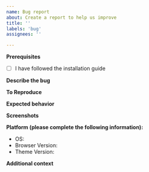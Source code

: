 ```yaml
---
name: Bug report
about: Create a report to help us improve
title: ''
labels: 'bug'
assignees: ''

---
```

**Prerequisites**
<!-- Insert an x between the brackets like this: [x] -->
- [ ] I have followed the installation guide

**Describe the bug**
<!-- A clear and concise description of what the bug is. (e.g. I can't hear videos with this theme) -->
<!-- Write the stuff below this -->

**To Reproduce**
<!-- Steps to reproduce the behavior: -->
<!-- Example: -->
<!-- 1. Go to https://www.youtube.com/watch?v=P9702KioidU -->
<!-- 2. Mute the video -->
<!-- 3. I can't hear the video -->
<!-- Write the stuff below this -->

**Expected behavior**
<!-- A clear and concise description of what you expected to happen. (e.g. I should be able to hear videos) -->
<!-- Write the stuff below this -->

**Screenshots**
<!-- If applicable, add screenshots to help explain your problem. (e.g. Screenshot of the lack of sound)-->
<!-- Write the stuff below this -->

**Platform (please complete the following information):**
 - OS<!-- (e.g. Windows 12, Fedora Kinoite 42) -->:
 - Browser Version<!-- (e.g. Firefox 123) -->:
 - Theme Version<!-- (e.g. Rolling Release 123) -->:
 
**Additional context**
<!-- Add any other context about the problem here. (e.g. My computer doesn't support sound output)-->
<!-- Write the stuff below this -->
